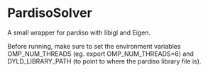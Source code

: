 # PardisoSolver
A small wrapper for pardiso with libigl and Eigen.

Before running, make sure to set the environment variables OMP_NUM_THREADS (eg. export OMP_NUM_THREADS=6) and DYLD_LIBRARY_PATH (to point to where the pardiso library file is).


